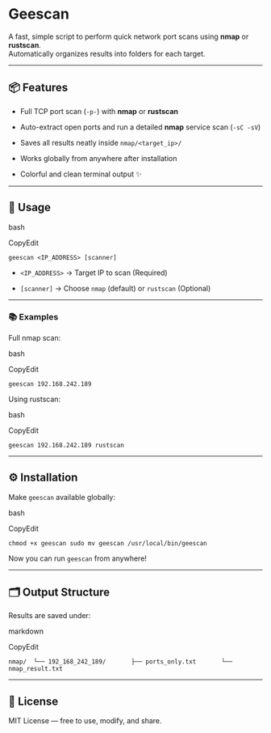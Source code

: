 # Geescan

A fast, simple script to perform quick network port scans using **nmap** or **rustscan**.  
Automatically organizes results into folders for each target.

---

## 📦 Features

- Full TCP port scan (`-p-`) with **nmap** or **rustscan**
    
- Auto-extract open ports and run a detailed **nmap** service scan (`-sC -sV`)
    
- Saves all results neatly inside `nmap/<target_ip>/`
    
- Works globally from anywhere after installation
    
- Colorful and clean terminal output ✨
    

---

## 🚀 Usage

bash

CopyEdit

`geescan <IP_ADDRESS> [scanner]`

- `<IP_ADDRESS>` → Target IP to scan (Required)
    
- `[scanner]` → Choose `nmap` (default) or `rustscan` (Optional)
    

---

### 📚 Examples

Full nmap scan:

bash

CopyEdit

`geescan 192.168.242.189`

Using rustscan:

bash

CopyEdit

`geescan 192.168.242.189 rustscan`

---

## ⚙️ Installation

Make `geescan` available globally:

bash

CopyEdit

`chmod +x geescan sudo mv geescan /usr/local/bin/geescan`

Now you can run `geescan` from anywhere!

---

## 🗂️ Output Structure

Results are saved under:

markdown

CopyEdit

`nmap/  └── 192_168_242_189/       ├── ports_only.txt       └── nmap_result.txt`

---

## 📜 License

MIT License — free to use, modify, and share.

